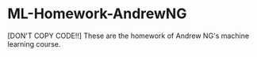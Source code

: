 # ML-Homework-AndrewNG
[DON'T COPY CODE!!] These are the homework of Andrew NG's machine learning course.
